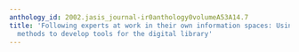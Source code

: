 ```yaml
---
anthology_id: 2002.jasis_journal-ir0anthology0volumeA53A14.7
title: 'Following experts at work in their own information spaces: Using observational
  methods to develop tools for the digital library'
---
```

